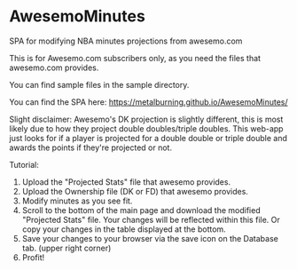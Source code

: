 # AwesemoMinutes
SPA for modifying NBA minutes projections from awesemo.com

This is for Awesemo.com subscribers only, as you need the files that awesemo.com provides.

You can find sample files in the sample directory.

You can find the SPA here: https://metalburning.github.io/AwesemoMinutes/

Slight disclaimer: Awesemo's DK projection is slightly different, this is most likely due to how they project double doubles/triple doubles. This web-app just looks for if a player is projected for a double double or triple double and awards the points if they're projected or not.

Tutorial:

1. Upload the "Projected Stats" file that awesemo provides.
2. Upload the Ownership file (DK or FD) that awesemo provides.
3. Modify minutes as you see fit.
4. Scroll to the bottom of the main page and download the modified "Projected Stats" file. Your changes will be reflected within this file. Or copy your changes in the table displayed at the bottom.
5. Save your changes to your browser via the save icon on the Database tab. (upper right corner)
6. Profit!
